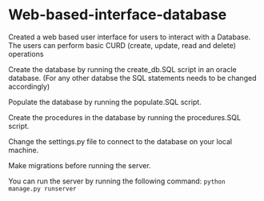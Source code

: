 # Web-based-interface-database
Created a web based user interface for users to interact with a Database. The users can perform basic CURD (create, update, read and delete) operations

Create the database by running the create_db.SQL script in an oracle database. (For any other databse the SQL statements needs to be changed accordingly)

Populate the database by running the populate.SQL script.

Create the procedures in the database by running the procedures.SQL script.

Change the settings.py file to connect to the database on your local machine.

Make migrations before running the server.

You can run the server by running the following command:
`python manage.py runserver`
